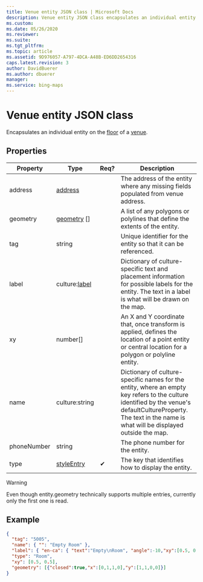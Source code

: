 ```yaml
---
title: Venue entity JSON class | Microsoft Docs
description: Venue entity JSON class encapsulates an individual entity on the floor of a venue. Includes Properties and Example.
ms.custom: 
ms.date: 05/26/2020
ms.reviewer: 
ms.suite: 
ms.tgt_pltfrm: 
ms.topic: article
ms.assetid: 9D976057-A797-4DCA-A48B-ED6DD2654316
caps.latest.revision: 3
author: DavidBuerer
ms.author: dbuerer
manager: 
ms.service: bing-maps
---
```

# Venue entity JSON class

Encapsulates an individual entity on the [floor] of a [venue].

## Properties

| Property          | Type            | Req? | Description |
|-------------------|-----------------|------|-------------|
| address           | [address]       |      | The address of the entity where any missing fields populated from venue address. |
| geometry          | [geometry] []   |      | A list of any polygons or polylines that define the extents of the entity. |
| tag               | string          |      | Unique identifier for the entity so that it can be referenced. |
| label             | culture:[label] |      | Dictionary of culture-specific text and placement information for possible labels for the entity.  The text in a label is what will be drawn on the map. |
| xy                | number[]        |      | An X and Y coordinate that, once transform is applied, defines the location of a point entity or central location for a polygon or polyline entity. |
| name              | culture:string  |      | Dictionary of culture-specific names for the entity, where an empty key refers to the culture identified by the venue's defaultCultureProperty.  The text in the name is what will be displayed outside the map. |
| phoneNumber       | string          |      | The phone number for the entity. |
| type              | [styleEntry]    |  ✔   | The key that identifies how to display the entity. |

> [!WARNING]
> Even though entity.geometry technically supports multiple entries, currently only the first one is read.

## Example

```json
{
  "tag": "5005",
  "name": { "": "Empty Room" },
  "label": { "en-ca": { "text":"Empty\nRoom", "angle":-10,"xy":[0.5, 0.5],"width":5.01E-05,"height":2.1E-05 }},
  "type": "Room",
  "xy": [0.5, 0.5],
  "geometry": [{"closed":true,"x":[0,1,1,0],"y":[1,1,0,0]}]
}
```

[address]: address.md
[floor]: floor.md
[geometry]: geometry.md
[label]: label.md
[styleEntry]: ../../../../styling/map-style-sheet-entries.md
[venue]: venue.md
